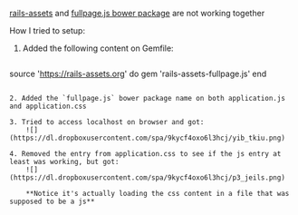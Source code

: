 [rails-assets]() and [fullpage.js bower package]() are not working together

How I tried to setup:

1. Added the following content on Gemfile:
    ```ruby
source 'https://rails-assets.org' do
  gem 'rails-assets-fullpage.js'
end
```

2. Added the `fullpage.js` bower package name on both application.js and application.css

3. Tried to access localhost on browser and got:
    ![](https://dl.dropboxusercontent.com/spa/9kycf4oxo6l3hcj/yib_tkiu.png)

4. Removed the entry from application.css to see if the js entry at least was working, but got:
    ![](https://dl.dropboxusercontent.com/spa/9kycf4oxo6l3hcj/p3_jeils.png)

    **Notice it's actually loading the css content in a file that was supposed to be a js**

